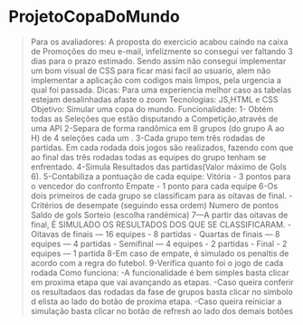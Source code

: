 # ProjetoCopaDoMundo


>Para os avaliadores:
    A proposta do exercicio acabou  caindo na caixa de Promoções do meu e-mail, infelizmente  so consegui  ver faltando 3 dias para o prazo estimado. Sendo assim não consegui implementar um bom visual de CSS para ficar masi facil ao usuario, alem não implementar a aplicação com codigos mais limpos, pela urgencia a qual foi passada. 
>Dicas:
    Para uma experiencia melhor caso as tabelas estejam desalinhadas afaste o zoom
>Tecnologias:
    JS,HTML e CSS
>Objetivo:
    Simular uma copa do mundo.
>Funcionalidade:
    1- Obtém todas as Seleções que estão disputando a Competição,através de uma API
    2-Separa de forma randômica em 8 grupos (do grupo A ao H) de 4 seleções cada um .
    3-Cada grupo tem três rodadas de partidas. Em cada rodada dois jogos são realizados, fazendo com
    que ao final das três rodadas todas as equipes do grupo tenham se enfrentado. 
    4-Simula Resultados das partidas(Valor máximo de Gols 6).
    5-Contabiliza a pontuação de cada equipe:
        Vitória - 3 pontos para o vencedor do confronto
        Empate - 1 ponto para cada equipe
    6-Os dois primeiros de cada grupo se classificam para as oitavas de final.
        -Critérios de desempate (seguindo essa ordem)
             Numero de pontos
             Saldo de gols
             Sorteio (escolha randémica)
    7—A partir das oitavas de final, É SIMULADO OS RESULTADOS DOS QUE SE CLASSIFICARAM. 
        - Oitavas de finais — 16 equipes - 8 partidas
        - Quartas de finais — 8 equipes — 4 partidas
        - Semifinal — 4 equipes - 2 partidas
        - Final - 2 equipes — 1 partida
    8-Em caso de empate, é simulado os penaltis de acordo com a regra do futebol.
    9-Verifica quanto foi o jogo de cada rodada
> Como funciona:
    -A funcionalidade é bem simples basta clicar em proxima etapa que vai avançando as etapas.
    -Caso queira conferir os resultadaos das rodadas da fase de grupos basta clicar no simbolo d elista ao lado do botão de proxima etapa.
    -Caso queira reiniciar a simulação basta  clicar no botão de refresh ao lado dos demais botões




